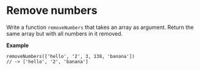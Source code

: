 # Remove numbers

Write a function `removeNumbers` that takes an array as argument. Return the same array but with all numbers in it removed.

**Example**

```
removeNumbers(['hello', '2', 3, 138, 'banana'])
// -> ['hello', '2', 'banana']
```
